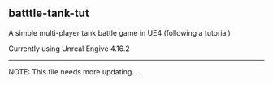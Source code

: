 batttle-tank-tut
----------------
A simple multi-player tank battle game in UE4 (following a tutorial)

Currently using Unreal Engive 4.16.2

----------------
NOTE: This file needs more updating...
